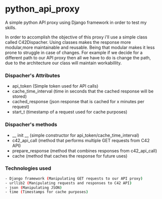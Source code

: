 # python_api_proxy

A simple python API proxy using Django framework in order to test my skills.

In order to accomplish the objective of this proxy i'll use a simple class called C42Dispacher.
Using classes makes the response more modular,more maintainable and reusable.
Being that modular makes it less prone to struggle in case of changes.
For example if we decide for a different path to our API proxy then all we have to do is change the path,
due to the architecture our class will maintain workabillity.

### Dispacher's Attributes

- api_token (Simple token used for API calls)
- cache_time_interval (time in seconds that the cached response will be stored)
- cached_response (json response that is cached for x minutes per request)
- start_t (timestamp of a request used for cache purposes)

### Dispacher's methods

- __ init __ (simple constructor for api_token/cache_time_interval)
- c42_api_call (method that performs multiple GET requests from C42 API)
- prepare_response (method that combines responses from c42_api_call)
- cache (method that caches the response for future uses)

### Technologies used

```sh
- Django framework (Manipulating GET requests to our API proxy)
- urllib2 (Manipulating requests and responses to C42 API)
- json (Manipulating JSON)
- time (Timestamps for cache purposes)
```
